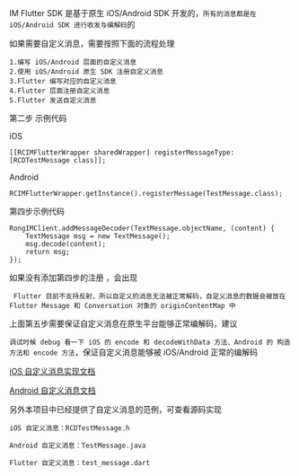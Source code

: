 IM Flutter SDK 是基于原生 iOS/Android SDK 开发的，`所有的消息都是在 iOS/Android SDK 进行收发与编解码`的

如果需要自定义消息，需要按照下面的流程处理

```
1.编写 iOS/Android 层面的自定义消息
2.使用 iOS/Android 原生 SDK 注册自定义消息
3.Flutter 编写对应的自定义消息
4.Flutter 层面注册自定义消息
5.Flutter 发送自定义消息
```


第二步 示例代码

iOS
```
[[RCIMFlutterWrapper sharedWrapper] registerMessageType:[RCDTestMessage class]];

```
Android
```
RCIMFlutterWrapper.getInstance().registerMessage(TestMessage.class);
```


第四步示例代码

```
RongIMClient.addMessageDecoder(TextMessage.objectName, (content) {
    TextMessage msg = new TextMessage();
    msg.decode(content);
    return msg;
});

```

如果没有添加第四步的注册 ，会出现  

` Flutter 目前不支持反射，所以自定义的消息无法被正常解码，自定义消息的数据会被放在 Flutter Message 和 Conversation 对象的 originContentMap 中`


上面第五步需要保证自定义消息在原生平台能够正常编解码，建议  

`调试时候 debug 看一下 iOS 的 encode 和 decodeWithData 方法、Android 的 构造方法和 encode 方法`，保证自定义消息能够被 iOS/Android 正常的编解码



[iOS 自定义消息实现文档](https://docs.rongcloud.cn/im/imkit/ios/custom/conversation/)

[Android 自定义消息文档](https://support.rongcloud.cn/ks/ODgz)


另外本项目中已经提供了自定义消息的范例，可查看源码实现

```
iOS 自定义消息：RCDTestMessage.h

Android 自定义消息：TestMessage.java

Flutter 自定义消息：test_message.dart
```
